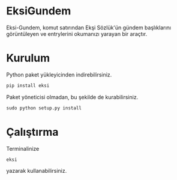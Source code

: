 # EksiGundem
Eksi-Gundem, komut satırından Ekşi Sözlük'ün gündem başlıklarını görüntüleyen ve entrylerini okumanızı yarayan bir araçtır.

# Kurulum
Python paket yükleyicinden indirebilirsiniz.
```python
pip install eksi
```
Paket yöneticisi olmadan, bu şekilde de kurabilirsiniz.
```python
sudo python setup.py install
```
# Çalıştırma
Terminalinize
```
eksi
````
yazarak kullanabilirsiniz.
